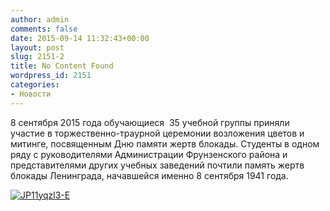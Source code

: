 ```yaml
---
author: admin
comments: false
date: 2015-09-14 11:32:43+00:00
layout: post
slug: 2151-2
title: No Content Found
wordpress_id: 2151
categories:
- Новости
---
```




8 сентября 2015 года обучающиеся  35 учебной группы приняли участие в торжественно-траурной церемонии возложения цветов и митинге, посвященным Дню памяти жертв блокады. Студенты в одном ряду с руководителями Администрации Фрунзенского района и представителями других учебных заведений почтили память жертв блокады Ленинграда, начавшейся именно 8 сентября 1941 года.

[![JP11yqzl3-E](http://www.cm-spb.ru/cms/wp-content/uploads/2015/09/JP11yqzl3-E1-1024x576.jpg)](http://www.cm-spb.ru/cms/wp-content/uploads/2015/09/JP11yqzl3-E1.jpg)
